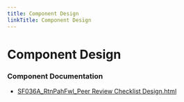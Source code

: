 ```yaml
---
title: Component Design
linkTitle: Component Design
---
```


# Component Design
### Component Documentation

- [SF036A_RtnPahFwl_Peer Review Checklist Design.html](Doc/SF036A_RtnPahFwl_Peer%20Review%20Checklist%20Design.html)


